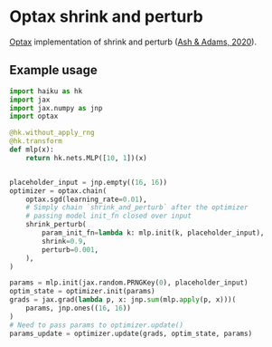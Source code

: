 # Optax shrink and perturb 

[Optax](https://github.com/deepmind/optax) implementation of shrink and perturb ([Ash & Adams, 2020](https://arxiv.org/abs/1910.08475)).

## Example usage

```python
import haiku as hk
import jax
import jax.numpy as jnp
import optax

@hk.without_apply_rng
@hk.transform
def mlp(x):
    return hk.nets.MLP([10, 1])(x)


placeholder_input = jnp.empty((16, 16))
optimizer = optax.chain(
    optax.sgd(learning_rate=0.01),
    # Simply chain `shrink_and_perturb` after the optimizer
    # passing model init_fn closed over input
    shrink_perturb(
        param_init_fn=lambda k: mlp.init(k, placeholder_input),
        shrink=0.9,
        perturb=0.001,
    ),
)

params = mlp.init(jax.random.PRNGKey(0), placeholder_input)
optim_state = optimizer.init(params)
grads = jax.grad(lambda p, x: jnp.sum(mlp.apply(p, x)))(
    params, jnp.ones((16, 16))
)
# Need to pass params to optimizer.update()
params_update = optimizer.update(grads, optim_state, params)
```

